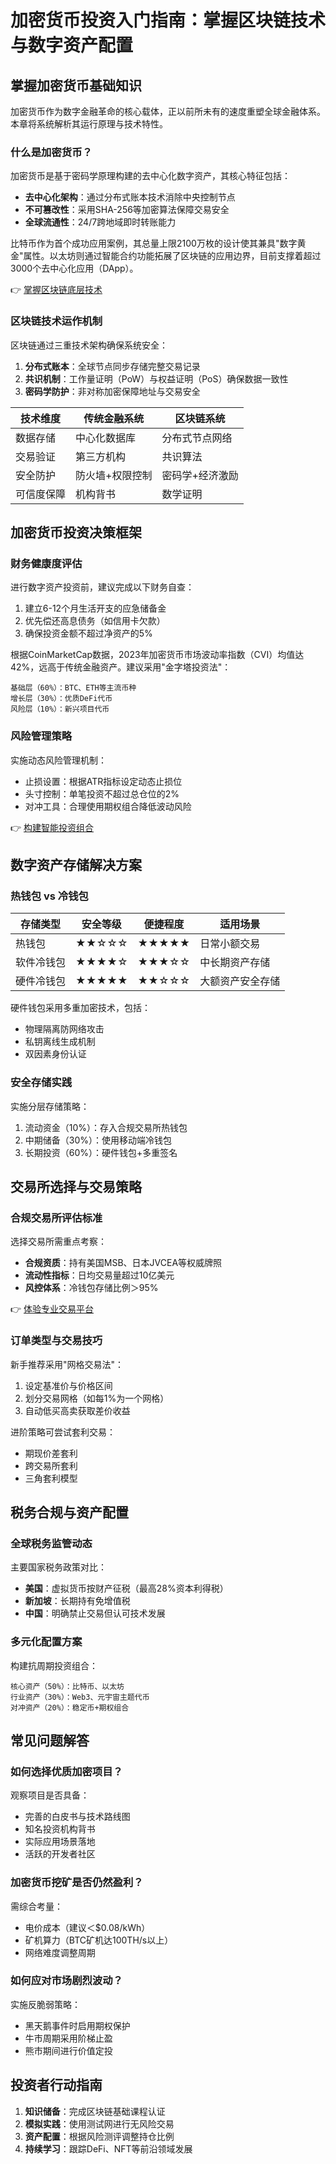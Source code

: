 # 加密货币投资入门指南：掌握区块链技术与数字资产配置

## 掌握加密货币基础知识

加密货币作为数字金融革命的核心载体，正以前所未有的速度重塑全球金融体系。本章将系统解析其运行原理与技术特性。

### 什么是加密货币？

加密货币是基于密码学原理构建的去中心化数字资产，其核心特征包括：
- **去中心化架构**：通过分布式账本技术消除中央控制节点
- **不可篡改性**：采用SHA-256等加密算法保障交易安全
- **全球流通性**：24/7跨地域即时转账能力

比特币作为首个成功应用案例，其总量上限2100万枚的设计使其兼具"数字黄金"属性。以太坊则通过智能合约功能拓展了区块链的应用边界，目前支撑着超过3000个去中心化应用（DApp）。

👉 [掌握区块链底层技术](https://bit.ly/okx_welcome)

### 区块链技术运作机制

区块链通过三重技术架构确保系统安全：
1. **分布式账本**：全球节点同步存储完整交易记录
2. **共识机制**：工作量证明（PoW）与权益证明（PoS）确保数据一致性
3. **密码学防护**：非对称加密保障地址与交易安全

| 技术维度       | 传统金融系统       | 区块链系统         |
|----------------|--------------------|--------------------|
| 数据存储       | 中心化数据库       | 分布式节点网络     |
| 交易验证       | 第三方机构         | 共识算法           |
| 安全防护       | 防火墙+权限控制    | 密码学+经济激励    |
| 可信度保障     | 机构背书           | 数学证明           |

## 加密货币投资决策框架

### 财务健康度评估

进行数字资产投资前，建议完成以下财务自查：
1. 建立6-12个月生活开支的应急储备金
2. 优先偿还高息债务（如信用卡欠款）
3. 确保投资金额不超过净资产的5%

根据CoinMarketCap数据，2023年加密货币市场波动率指数（CVI）均值达42%，远高于传统金融资产。建议采用"金字塔投资法"：
```
基础层（60%）：BTC、ETH等主流币种
增长层（30%）：优质DeFi代币
风险层（10%）：新兴项目代币
```

### 风险管理策略

实施动态风险管理机制：
- 止损设置：根据ATR指标设定动态止损位
- 头寸控制：单笔投资不超过总仓位的2%
- 对冲工具：合理使用期权组合降低波动风险

👉 [构建智能投资组合](https://bit.ly/okx_welcome)

## 数字资产存储解决方案

### 热钱包 vs 冷钱包

| 存储类型 | 安全等级 | 便捷程度 | 适用场景           |
|----------|----------|----------|--------------------|
| 热钱包   | ★★☆☆☆    | ★★★★★    | 日常小额交易       |
| 软件冷钱包 | ★★★★☆   | ★★★☆☆    | 中长期资产存储     |
| 硬件冷钱包 | ★★★★★   | ★★☆☆☆    | 大额资产安全存储   |

硬件钱包采用多重加密技术，包括：
- 物理隔离防网络攻击
- 私钥离线生成机制
- 双因素身份认证

### 安全存储实践

实施分层存储策略：
1. 流动资金（10%）：存入合规交易所热钱包
2. 中期储备（30%）：使用移动端冷钱包
3. 长期投资（60%）：硬件钱包+多重签名

## 交易所选择与交易策略

### 合规交易所评估标准

选择交易所需重点考察：
- **合规资质**：持有美国MSB、日本JVCEA等权威牌照
- **流动性指标**：日均交易量超过10亿美元
- **风控体系**：冷钱包存储比例＞95%

👉 [体验专业交易平台](https://bit.ly/okx_welcome)

### 订单类型与交易技巧

新手推荐采用"网格交易法"：
1. 设定基准价与价格区间
2. 划分交易网格（如每1%为一个网格）
3. 自动低买高卖获取差价收益

进阶策略可尝试套利交易：
- 期现价差套利
- 跨交易所套利
- 三角套利模型

## 税务合规与资产配置

### 全球税务监管动态

主要国家税务政策对比：
- **美国**：虚拟货币按财产征税（最高28%资本利得税）
- **新加坡**：长期持有免增值税
- **中国**：明确禁止交易但认可技术发展

### 多元化配置方案

构建抗周期投资组合：
```
核心资产（50%）：比特币、以太坊
行业资产（30%）：Web3、元宇宙主题代币
对冲资产（20%）：稳定币+期权组合
```

## 常见问题解答

### 如何选择优质加密项目？
观察项目是否具备：
- 完善的白皮书与技术路线图
- 知名投资机构背书
- 实际应用场景落地
- 活跃的开发者社区

### 加密货币挖矿是否仍然盈利？
需综合考量：
- 电价成本（建议＜$0.08/kWh）
- 矿机算力（BTC矿机达100TH/s以上）
- 网络难度调整周期

### 如何应对市场剧烈波动？
实施反脆弱策略：
- 黑天鹅事件时启用期权保护
- 牛市周期采用阶梯止盈
- 熊市期间进行价值定投

## 投资者行动指南

1. **知识储备**：完成区块链基础课程认证
2. **模拟实践**：使用测试网进行无风险交易
3. **资产配置**：根据风险测评调整持仓比例
4. **持续学习**：跟踪DeFi、NFT等前沿领域发展
